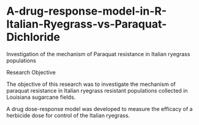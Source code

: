 # A-drug-response-model-in-R-Italian-Ryegrass-vs-Paraquat-Dichloride
Investigation of the mechanism of Paraquat resistance in Italian ryegrass populations

Research Objective

The objective of this research was to investigate the mechanism of paraquat resistance in Italian ryegrass resistant populations collected in Louisiana sugarcane fields. 


A drug dose-response model was developed to measure the efficacy of a herbicide dose for control of the Italian ryegrass.
